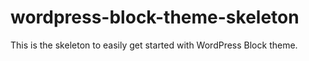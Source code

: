 # wordpress-block-theme-skeleton
This is the skeleton to easily get started with WordPress Block theme.
